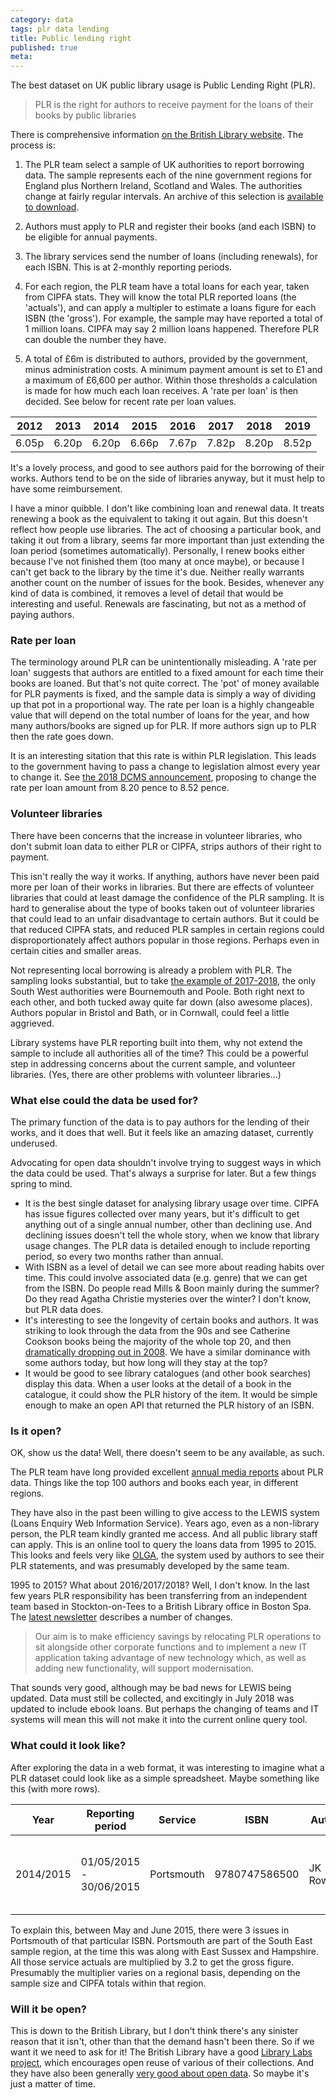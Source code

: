 ```yaml
---
category: data
tags: plr data lending
title: Public lending right
published: true
meta:
---
```


The best dataset on UK public library usage is Public Lending Right (PLR).

> PLR is the right for authors to receive payment for the loans of their books by public libraries

There is comprehensive information [on the British Library website](https://www.bl.uk/plr). The process is:

1. The PLR team select a sample of UK authorities to report borrowing data. The sample represents each of the nine government regions for England plus Northern Ireland, Scotland and Wales. The authorities change at fairly regular intervals. An archive of this selection is [available to download](https://www.bl.uk/plr/uk-sample-library-archive).

2. Authors must apply to PLR and register their books (and each ISBN) to be eligible for annual payments.

3. The library services send the number of loans (including renewals), for each ISBN. This is at 2-monthly reporting periods.

4. For each region, the PLR team have a total loans for each year, taken from CIPFA stats. They will know the total PLR reported loans (the 'actuals'), and can apply a multipler to estimate a loans figure for each ISBN (the 'gross'). For example, the sample may have reported a total of 1 million loans. CIPFA may say 2 million loans happened. Therefore PLR can double the number they have.

5. A total of £6m is distributed to authors, provided by the government, minus administration costs. A minimum payment amount is set to £1 and a maximum of £6,600 per author. Within those thresholds a calculation is made for how much each loan receives. A 'rate per loan' is then decided. See below for recent rate per loan values.

| 2012 | 2013 | 2014 | 2015 | 2016 | 2017 | 2018 | 2019 |
| ---- | ---- | ---- | ---- | ---- | ---- | ---- | ---- |
| 6.05p | 6.20p | 6.20p | 6.66p | 7.67p | 7.82p | 8.20p | 8.52p |

It's a lovely process, and good to see authors paid for the borrowing of their works. Authors tend to be on the side of libraries anyway, but it must help to have some reimbursement. 

I have a minor quibble. I don't like combining loan and renewal data. It treats renewing a book as the equivalent to taking it out again. But this doesn't reflect how people use libraries. The act of choosing a particular book, and taking it out from a library, seems far more important than just extending the loan period (sometimes automatically). Personally, I renew books either because I've not finished them (too many at once maybe), or because I can't get back to the library by the time it's due. Neither really warrants another count on the number of issues for the book. Besides, whenever any kind of data is combined, it removes a level of detail that would be interesting and useful. Renewals are fascinating, but not as a method of paying authors.

### Rate per loan

The terminology around PLR can be unintentionally misleading. A 'rate per loan' suggests that authors are entitled to a fixed amount for each time their books are loaned. But that's not quite correct. The 'pot' of money available for PLR payments is fixed, and the sample data is simply a way of dividing up that pot in a proportional way. The rate per loan is a highly changeable value that will depend on the total number of loans for the year, and how many authors/books are signed up for PLR. If more authors sign up to PLR then the rate goes down.

It is an interesting sitation that this rate is within PLR legislation. This leads to the government having to pass a change to legislation almost every year to change it. See [the 2018 DCMS announcement](https://www.gov.uk/government/consultations/public-lending-right-plr-rate-per-loan-consultation-for-payments-in-relation-to-the-201718-public-lending-right-scheme-year), proposing to change the rate per loan amount from 8.20 pence to 8.52 pence.

### Volunteer libraries

There have been concerns that the increase in volunteer libraries, who don't submit loan data to either PLR or CIPFA, strips authors of their right to payment.

This isn't really the way it works. If anything, authors have never been paid more per loan of their works in libraries. But there are effects of volunteer libraries that could at least damage the confidence of the PLR sampling. It is hard to generalise about the type of books taken out of volunteer libraries that could lead to an unfair disadvantage to certain authors. But it could be that reduced CIPFA stats, and reduced PLR samples in certain regions could disproportionately affect authors popular in those regions. Perhaps even in certain cities and smaller areas. 

Not representing local borrowing is already a problem with PLR. The sampling looks substantial, but to take [the example of 2017-2018](https://www.bl.uk/britishlibrary/~/media/bl/global/services/plr/pdfs/samples/2017-2018.pdf), the only South West authorities were Bournemouth and Poole. Both right next to each other, and both tucked away quite far down (also awesome places). Authors popular in Bristol and Bath, or in Cornwall, could feel a little aggrieved.

Library systems have PLR reporting built into them, why not extend the sample to include all authorities all of the time? This could be a powerful step in addressing concerns about the current sample, and volunteer libraries. (Yes, there are other problems with volunteer libraries...)

### What else could the data be used for?

The primary function of the data is to pay authors for the lending of their works, and it does that well. But it feels like an amazing dataset, currently underused.

Advocating for open data shouldn't involve trying to suggest ways in which the data could be used. That's always a surprise for later. But a few things spring to mind.

- It is the best single dataset for analysing library usage over time. CIPFA has issue figures collected over many years, but it's difficult to get anything out of a single annual number, other than declining use. And declining issues doesn't tell the whole story, when we know that library usage changes. The PLR data is detailed enough to include reporting period, so every two months rather than annual.
- With ISBN as a level of detail we can see more about reading habits over time. This could involve associated data (e.g. genre) that we can get from the ISBN. Do people read Mills & Boon mainly during the summer? Do they read Agatha Christie mysteries over the winter? I don't know, but PLR data does.
- It's interesting to see the longevity of certain books and authors. It was striking to look through the data from the 90s and see Catherine Cookson books being the majority of the whole top 20, and then [dramatically dropping out in 2008](https://www.theguardian.com/books/2010/feb/11/catherine-cookson-library-charts). We have a similar dominance with some authors today, but how long will they stay at the top?
- It would be good to see library catalogues (and other book searches) display this data. When a user looks at the detail of a book in the catalogue, it could show the PLR history of the item. It would be simple enough to make an open API that returned the PLR history of an ISBN.

### Is it open?

OK, show us the data! Well, there doesn't seem to be any available, as such.

The PLR team have long provided excellent [annual media reports](https://www.bl.uk/plr/uk-media-centre) about PLR data. Things like the top 100 authors and books each year, in different regions.

They have also in the past been willing to give access to the LEWIS system (Loans Enquiry Web Information Service). Years ago, even as a non-library person, the PLR team kindly granted me access. And all public library staff can apply. This is an online tool to query the loans data from 1995 to 2015. This looks and feels very like [OLGA](https://www.plr.uk.com/olga/login.aspx), the system used by authors to see their PLR statements, and was presumably developed by the same team.

1995 to 2015? What about 2016/2017/2018? Well, I don't know. In the last few years PLR responsibility has been transferring from an independent team based in Stockton-on-Tees to a British Library office in Boston Spa. The [latest newsletter](https://www.bl.uk/britishlibrary/~/media/bl/global/services/plr/pdfs/newsletters/2018newsletter.pdf) describes a number of changes.

>  Our aim is to make efficiency savings by relocating PLR operations to sit alongside other corporate functions and to implement a new IT application taking advantage of new technology which, as well as adding new functionality, will support modernisation. 

That sounds very good, although may be bad news for LEWIS being updated. Data must still be collected, and excitingly in July 2018 was updated to include ebook loans. But perhaps the changing of teams and IT systems will mean this will not make it into the current online query tool.

### What could it look like?

After exploring the data in a web format, it was interesting to imagine what a PLR dataset could look like as a simple spreadsheet. Maybe something like this (with more rows).

| Year | Reporting period | Service | ISBN | Author | Title | Actual | Gross | 
| ---- | ---------------- | ------- | ---- | ------ | ----- | ------ | ----- |
| 2014/2015 | 01/05/2015 - 30/06/2015 | Portsmouth | 9780747586500 | JK Rowling | Harry Potter and the Prisoner of Azkaban | 3 | 9.6 |

To explain this, between May and June 2015, there were 3 issues in Portsmouth of that particular ISBN. Portsmouth are part of the South East sample region, at the time this was along with East Sussex and Hampshire. All those service actuals are multiplied by 3.2 to get the gross figure. Presumably the multiplier varies on a regional basis, depending on the sample size and CIPFA totals within that region.

### Will it be open?

This is down to the British Library, but I don't think there's any sinister reason that it isn't, other than that the demand hasn't been there. So if we want it we need to ask for it! The British Library have a good [Library Labs project](https://www.bl.uk/projects/british-library-labs), which encourages open reuse of various of their collections. And they have also been generally [very good about open data](http://www.bl.uk/bibliographic/datafree.html). So maybe it's just a matter of time.